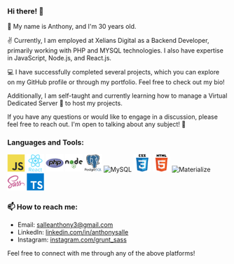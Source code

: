 ### Hi there! 👋

:thought_balloon: My name is Anthony, and I'm 30 years old.

:v: Currently, I am employed at Xelians Digital as a Backend Developer, primarily working with PHP and MYSQL technologies. I also have expertise in JavaScript, Node.js, and React.js.

:computer: I have successfully completed several projects, which you can explore on my GitHub profile or through my portfolio. Feel free to check out my bio!

Additionally, I am self-taught and currently learning how to manage a Virtual Dedicated Server :floppy_disk: to host my projects.

If you have any questions or would like to engage in a discussion, please feel free to reach out. I'm open to talking about any subject! 💬

### Languages and Tools:
<p align="left">
<img src="https://raw.githubusercontent.com/devicons/devicon/master/icons/javascript/javascript-original.svg" alt="JavaScript" width="40" height="40"/>
<img src="https://raw.githubusercontent.com/devicons/devicon/master/icons/react/react-original-wordmark.svg" alt="React.js" width="40" height="40"/>
<img src="https://raw.githubusercontent.com/devicons/devicon/master/icons/php/php-original.svg" alt="PHP" width="40" height="40"/>
<img src="https://raw.githubusercontent.com/devicons/devicon/master/icons/nodejs/nodejs-original-wordmark.svg" alt="Node.js" width="40" height="40"/>
<img src="https://raw.githubusercontent.com/devicons/devicon/master/icons/postgresql/postgresql-original-wordmark.svg" alt="PostgreSQL" width="40" height="40"/>
<img src="https://www.svgrepo.com/show/303251/mysql-logo.svg" alt="MySQL" width="40" height="40"/>
<img src="https://raw.githubusercontent.com/devicons/devicon/master/icons/css3/css3-original-wordmark.svg" alt="CSS3" width="40" height="40"/>
<img src="https://raw.githubusercontent.com/devicons/devicon/master/icons/html5/html5-original-wordmark.svg" alt="HTML5" width="40" height="40"/>
<img src="https://raw.githubusercontent.com/prplx/svg-logos/5585531d45d294869c4eaab4d7cf2e9c167710a9/svg/materialize.svg" alt="Materialize" width="40" height="40"/>
<img src="https://raw.githubusercontent.com/devicons/devicon/master/icons/sass/sass-original.svg" alt="Sass" width="40" height="40"/>
<img src="https://raw.githubusercontent.com/devicons/devicon/master/icons/typescript/typescript-original.svg" alt="TypeScript" width="40" height="40"/>
</p>

### 📫 How to reach me: 
- Email: salleanthony3@gmail.com
- LinkedIn: [linkedin.com/in/anthonysalle](https://linkedin.com/in/anthonysalle/)
- Instagram: [instagram.com/grunt_sass](https://instagram.com/grunt_sass/)

Feel free to connect with me through any of the above platforms!
